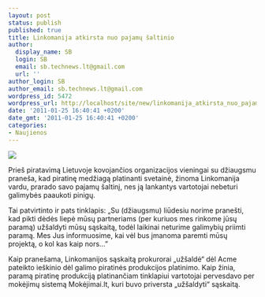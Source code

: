 ```yaml
---
layout: post
status: publish
published: true
title: Linkomanija atkirsta nuo pajamų šaltinio
author:
  display_name: SB
  login: SB
  email: sb.technews.lt@gmail.com
  url: ''
author_login: SB
author_email: sb.technews.lt@gmail.com
wordpress_id: 5472
wordpress_url: http://localhost/site/new/linkomanija_atkirsta_nuo_pajamu_saltinio/
date: '2011-01-25 16:40:41 +0200'
date_gmt: '2011-01-25 16:40:41 +0200'
categories:
- Naujienos
---
```

<div class="imgright"><img src="http://technews.lt/upload/linkomanijalogo.jpg"  /></div>
<p>Prieš piratavimą Lietuvoje kovojančios organizacijos vieningai su džiaugsmu praneša, kad piratinę medžiagą platinanti svetainė, žinoma Linkomanija vardu, prarado savo pajamų šaltinį, nes ją lankantys vartotojai nebeturi galimybės paaukoti pinigų.</p>
<p>Tai patvirtinto ir pats tinklapis: „Su (džiaugsmu) liūdesiu norime pranešti, kad pikti dėdės liepė mūsų partneriams (per kuriuos mes rinkome jūsų paramą) užšaldyti mūsų sąskaitą, todėl laikinai neturime galimybių priimti paramą. Mes Jus informuosime, kai vėl bus įmanoma paremti mūsų projektą, o kol kas kaip nors...”</p>
<p>Kaip pranešama, Linkomanijos sąskaitą prokurorai „užšaldė“ dėl Acme pateikto ieškinio dėl galimo piratinės produkcijos platinimo. Kaip žinia, paramą piratinę produkciją platinančiam tinklapiui vartotojai pervesdavo per mokėjimų sistemą Mokėjimai.lt, kuri buvo priversta „užšaldyti“ sąskaitą.<br /></p>
